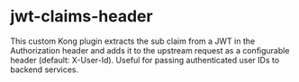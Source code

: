 # jwt-claims-header
This custom Kong plugin extracts the sub claim from a JWT in the Authorization header and adds it to the upstream request as a configurable header (default: X-User-Id). Useful for passing authenticated user IDs to backend services.
